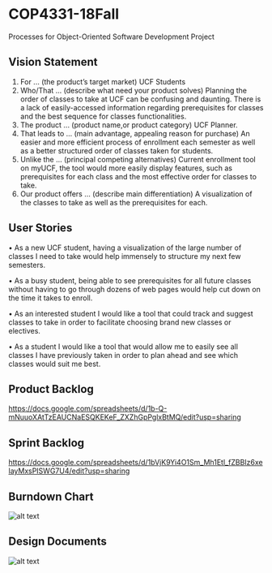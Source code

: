 # COP4331-18Fall
Processes for Object-Oriented Software Development Project

## Vision Statement
  1. For ... (the product’s target market)
        UCF Students
  2. Who/That ... (describe what need your product solves)
       Planning the order of classes to take at UCF can be confusing and daunting. There is a lack of easily-accessed information regarding prerequisites for classes and the best sequence for classes functionalities.   
  3. The product ... (product name,or product category)
       UCF Planner.
  4. That leads to ... (main advantage, appealing reason for purchase)
       An easier and more efficient process of enrollment each semester as well as a better structured order of classes taken for students.
  5. Unlike the ... (principal competing alternatives)
        Current enrollment tool on myUCF, the tool would more easily display features, such as prerequisites for each class and the most effective order for classes to take.
  6. Our product offers ... (describe main differentiation)
        A visualization of the classes to take as well as the prerequisites for each.
        
## User Stories

•	As a new UCF student, having a visualization of the large number of classes I need to take would help immensely to structure my next few semesters.

•	As a busy student, being able to see prerequisites for all future classes without having to go through dozens of web pages would help cut down on the time it takes to enroll.

•	As an interested student I would like a tool that could track and suggest classes to take in order to facilitate choosing brand new classes or electives.

•		As a student I would like a tool that would allow me to easily see all classes I have previously taken in order to plan ahead and see which classes would suit me best.


## Product Backlog
https://docs.google.com/spreadsheets/d/1b-Q-mNuuoXAtTzEAUCNaESQKEKeF_ZXZhGpPglxBtMQ/edit?usp=sharing

## Sprint Backlog
https://docs.google.com/spreadsheets/d/1bVjK9Yi4O1Sm_Mh1Etl_fZBBIz6xelayMxsPISWG7U4/edit?usp=sharing

## Burndown Chart
![alt text](https://raw.githubusercontent.com/jordanstarkey95/COP4331-18Fall/master/Burndown2.png)

## Design Documents
![alt text](https://raw.githubusercontent.com/jordanstarkey95/COP4331-18Fall/master/UML2.png) 
